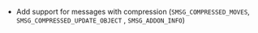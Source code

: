 * Add support for messages with compression (`SMSG_COMPRESSED_MOVES`, `SMSG_COMPRESSED_UPDATE_OBJECT`
  , `SMSG_ADDON_INFO`)

